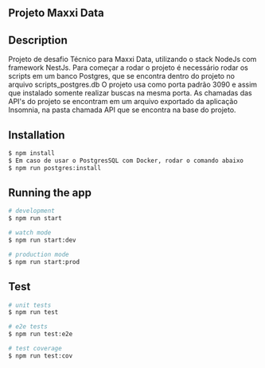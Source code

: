 ## Projeto Maxxi Data

## Description

Projeto de desafio Técnico para Maxxi Data, utilizando o stack NodeJs com framework NestJs.
Para começar a rodar o projeto é necessário rodar os scripts em um banco Postgres, que se encontra dentro do projeto no arquivo scripts_postgres.db
O projeto usa como porta padrão 3090 e assim que instalado somente realizar buscas na mesma porta.
As chamadas das API's do projeto se encontram em um arquivo exportado da aplicação Insomnia, na pasta chamada API que se encontra na base do projeto.

## Installation

```bash
$ npm install
$ Em caso de usar o PostgresSQL com Docker, rodar o comando abaixo
$ npm run postgres:install
```

## Running the app

```bash
# development
$ npm run start

# watch mode
$ npm run start:dev

# production mode
$ npm run start:prod
```

## Test

```bash
# unit tests
$ npm run test

# e2e tests
$ npm run test:e2e

# test coverage
$ npm run test:cov
```
